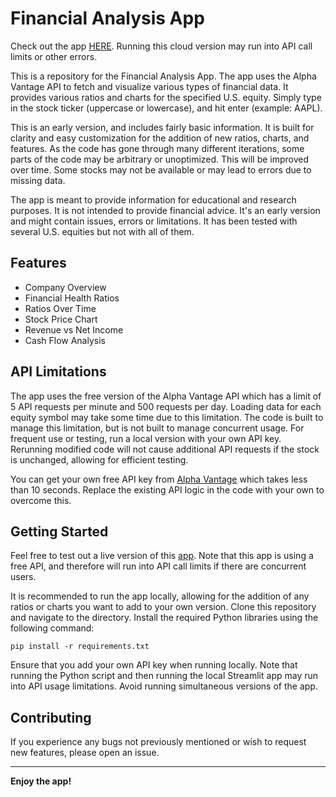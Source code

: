 # Financial Analysis App

Check out the app [HERE](https://financial-analysis-app-wes-trent.streamlit.app/). Running this cloud version may run into API call limits or other errors.

This is a repository for the Financial Analysis App. The app uses the Alpha Vantage API to fetch and visualize various types of financial data. It provides various ratios and charts for the specified U.S. equity. Simply type in the stock ticker (uppercase or lowercase), and hit enter (example: AAPL).

This is an early version, and includes fairly basic information. It is built for clarity and easy customization for the addition of new ratios, charts, and features.
As the code has gone through many different iterations, some parts of the code may be arbitrary or unoptimized. This will be improved over time.
Some stocks may not be available or may lead to errors due to missing data. 

The app is meant to provide information for educational and research purposes. It is not intended to provide financial advice. It's an early version and might contain issues, errors or limitations. It has been tested with several U.S. equities but not with all of them.

## Features

- Company Overview
- Financial Health Ratios
- Ratios Over Time
- Stock Price Chart
- Revenue vs Net Income
- Cash Flow Analysis

## API Limitations

The app uses the free version of the Alpha Vantage API which has a limit of 5 API requests per minute and 500 requests per day. Loading data for each equity symbol may take some time due to this limitation. The code is built to manage this limitation, but is not built to manage concurrent usage. For frequent use or testing, run a local
version with your own API key. Rerunning modified code will not cause additional API requests if the stock is unchanged, allowing for efficient testing.

You can get your own free API key from [Alpha Vantage](https://www.alphavantage.co/support/#api-key) which takes less than 10 seconds. Replace the existing API logic in the code with your own to overcome this.

## Getting Started

Feel free to test out a live version of this [app](https://financial-analysis-app-wes-trent.streamlit.app/). Note that this app is using a free API, and therefore
will run into API call limits if there are concurrent users.

It is recommended to run the app locally, allowing for the addition of any ratios or charts you want to add to your own version.
Clone this repository and navigate to the directory. Install the required Python libraries using the following command:

```
pip install -r requirements.txt
```

Ensure that you add your own API key when running locally. Note that running the Python script and then running the local Streamlit app 
may run into API usage limitations. Avoid running simultaneous versions of the app.

## Contributing

If you experience any bugs not previously mentioned or wish to request new features, please open an issue.

---

**Enjoy the app!**

